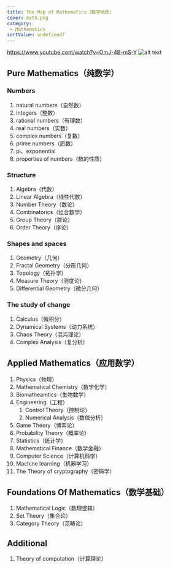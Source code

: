 ```yaml
---
title: The Map of Mathematics（数学地图）
cover: math.png
category:
 - Mathematics
sortValue: undefined7
---
```



<https://www.youtube.com/watch?v=OmJ-4B-mS-Y>
![alt text](image.png)

## Pure Mathematics（纯数学）

### Numbers

1. natural numbers（自然数）
2. integers（整数）
3. rational numbers（有理数）
4. real numbers（实数）
5. complex numbers（复数）
6. prime numbers（质数）
7. pi、exponential
8. properties of numbers（数的性质）

### Structure

1. Algebra（代数）
2. Linear Algebra（线性代数）
3. Number Theory（数论）
4. Combinatorics（组合数学）
5. Group Theory（群论）
6. Order Theory（序论）

### Shapes and spaces

1. Geometry（几何）
2. Fractal Geometry（分形几何）
3. Topology（拓扑学）
4. Measure Theory（测度论）
5. Differential Geometry（微分几何）

### The study of change

1. Calculus（微积分）
2. Dynamical Systems（动力系统）
3. Chaos Theory（混沌理论）
4. Complex Analysis（复分析）

## Applied Mathematics（应用数学）

1. Physics（物理）
2. Mathematical Chemistry（数学化学）
3. Biomatheamtics（生物数学）
4. Engineering（工程）
   1. Control Theory（控制论）
   2. Numerical Analysis（数值分析）
5. Game Theory（博弈论）
6. Probability Theory（概率论）
7. Statistics（统计学）
8. Mathematical Finance（数学金融）
9. Computer Science（计算机科学）
10. Machine learning（机器学习）
11. The Theory of cryptography（密码学）

## Foundations Of Mathematics（数学基础）

1. Mathematical Logic（数理逻辑）
2. Set Theory（集合论）
3. Category Theory（范畴论）

## Additional

1. Theory of computation（计算理论）
